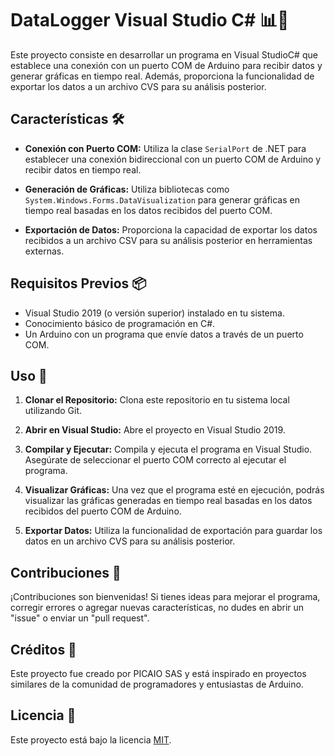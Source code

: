 # DataLogger Visual Studio C# 📊🔌

Este proyecto consiste en desarrollar un programa en Visual StudioC# que establece una conexión con un puerto COM de Arduino para recibir datos y generar gráficas en tiempo real. Además, proporciona la funcionalidad de exportar los datos a un archivo CVS para su análisis posterior.

## Características 🛠️

- **Conexión con Puerto COM:** Utiliza la clase `SerialPort` de .NET para establecer una conexión bidireccional con un puerto COM de Arduino y recibir datos en tiempo real.

- **Generación de Gráficas:** Utiliza bibliotecas como `System.Windows.Forms.DataVisualization` para generar gráficas en tiempo real basadas en los datos recibidos del puerto COM.

- **Exportación de Datos:** Proporciona la capacidad de exportar los datos recibidos a un archivo CSV para su análisis posterior en herramientas externas.

## Requisitos Previos 📦

- Visual Studio 2019 (o versión superior) instalado en tu sistema.
- Conocimiento básico de programación en C#.
- Un Arduino con un programa que envíe datos a través de un puerto COM.

## Uso 📝

1. **Clonar el Repositorio:** Clona este repositorio en tu sistema local utilizando Git.

2. **Abrir en Visual Studio:** Abre el proyecto en Visual Studio 2019.

3. **Compilar y Ejecutar:** Compila y ejecuta el programa en Visual Studio. Asegúrate de seleccionar el puerto COM correcto al ejecutar el programa.

4. **Visualizar Gráficas:** Una vez que el programa esté en ejecución, podrás visualizar las gráficas generadas en tiempo real basadas en los datos recibidos del puerto COM de Arduino.

5. **Exportar Datos:** Utiliza la funcionalidad de exportación para guardar los datos en un archivo CVS para su análisis posterior.


## Contribuciones 🚀

¡Contribuciones son bienvenidas! Si tienes ideas para mejorar el programa, corregir errores o agregar nuevas características, no dudes en abrir un "issue" o enviar un "pull request".

## Créditos 🙌

Este proyecto fue creado por PICAIO SAS y está inspirado en proyectos similares de la comunidad de programadores y entusiastas de Arduino.

## Licencia 📝

Este proyecto está bajo la licencia [MIT](LICENSE).
